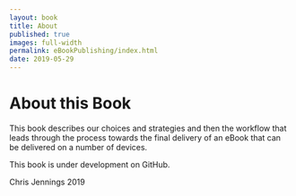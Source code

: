 ```yaml
---
layout: book
title: About
published: true
images: full-width
permalink: eBookPublishing/index.html
date: 2019-05-29
---
```

# About this Book

This book describes our choices and strategies and then the workflow that leads through the process towards the final delivery of an eBook that can be delivered on a number of devices.

This book is under development on GitHub.

Chris Jennings 2019

